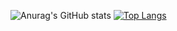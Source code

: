 ![Anurag's GitHub stats](https://github-readme-stats.vercel.app/api?username=ppoohh25&show_icons=true&theme=radical)
[![Top Langs](https://github-readme-stats.vercel.app/api/top-langs/?username=ppoohh25)](https://github.com/anuraghazra/github-readme-stats)
